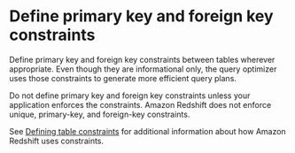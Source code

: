 # Define primary key and foreign key constraints<a name="c_best-practices-defining-constraints"></a>

Define primary key and foreign key constraints between tables wherever appropriate\. Even though they are informational only, the query optimizer uses those constraints to generate more efficient query plans\.

Do not define primary key and foreign key constraints unless your application enforces the constraints\. Amazon Redshift does not enforce unique, primary\-key, and foreign\-key constraints\. 

See [Defining table constraints](t_Defining_constraints.md) for additional information about how Amazon Redshift uses constraints\.